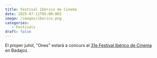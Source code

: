 ```yaml
---
title: Festival Ibérico de Cinema
date: 2025-07-11T05:00:00Z
image: /images/iberico.png
categories:
   - Festivals
draft: false
---
```


El proper juliol, "Ones" estarà a concurs al [31e Festival Ibérico de Cinema](https://festivaldecine.com/corto/ones/ "Badajoz!") en Badajoz.